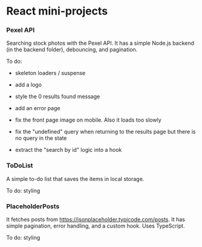 # React mini-projects

### Pexel API

Searching stock photos with the Pexel API. It has a simple Node.js backend (in the backend folder), debouncing, and pagination.

To do:

* skeleton loaders / suspense

* add a logo

* style the 0 results found message

* add an error page

* fix the front page image on mobile. Also it loads too slowly

* fix the "undefined" query when returning to the results page but there is no query in the state

* extract the "search by id" logic into a hook

### ToDoList

A simple to-do list that saves the items in local storage.

To do: styling

### PlaceholderPosts

It fetches posts from https://jsonplaceholder.typicode.com/posts. It has simple pagination, error handling, and a custom hook. Uses TypeScript.

To do: styling